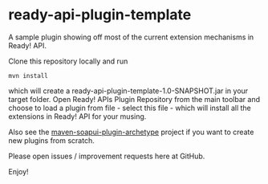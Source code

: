 ready-api-plugin-template
==========================

A sample plugin showing off most of the current extension mechanisms in Ready! API.

Clone this repository locally and run 

```
mvn install
```

which will create a ready-api-plugin-template-1.0-SNAPSHOT.jar in your target folder. Open Ready! APIs 
Plugin Repository from the main toolbar and choose to load a plugin from file - select this file - which 
will install all the extensions in Ready! API for your musing.

Also see the [maven-soapui-plugin-archetype](https://github.com/olensmar/maven-soapui-plugin-archetype) project 
if you want to create new plugins from scratch.

Please open issues / improvement requests here at GitHub.

Enjoy!